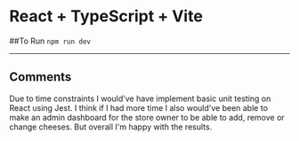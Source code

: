 # React + TypeScript + Vite

##To Run
`npm run dev`

___
## Comments
Due to time constraints I would've have implement basic unit testing on React using Jest.
I think if I had more time I also would've been able to make an admin dashboard for the store owner to be able to add, remove or change cheeses.
But overall I'm happy with the results.
